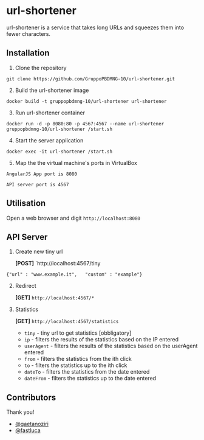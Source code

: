 # url-shortener
url-shortener is a service that takes long URLs and squeezes them into fewer characters.

## Installation

1. Clone the repository

  `git clone https://github.com/GruppoPBDMNG-10/url-shortener.git`

2. Build the url-shortener image

  `docker build -t gruppopbdmng-10/url-shortener url-shortener`

3. Run url-shortener container

  `docker run -d -p 8080:80 -p 4567:4567 --name url-shortener gruppopbdmng-10/url-shortener /start.sh`

4. Start the server application

  `docker exec -it url-shortener /start.sh`

5. Map the the virtual machine's ports in VirtualBox

  `AngularJS App port is 8080`

  `API server port is 4567`

## Utilisation

Open a web browser and digit `http://localhost:8080`

## API Server
1. Create new tiny url 

	**[POST]** `http://localhost:4567/tiny
	
  `{"url" : "www.example.it",	"custom" : "example"}`

2.  Redirect

	**[GET]** `http://localhost:4567/*`

3. Statistics 

	**[GET]** `http://localhost:4567/statistics`
	* `tiny` - tiny url to get statistics [obbligatory]
	* `ip` - filters the results of the statistics based on the IP entered
	* `userAgent` - filters the results of the statistics based on the userAgent entered
	* `from` - filters the statistics from the ith click
	* `to` - filters the statistics up to the ith click
	* `dateTo` - filters the statistics from the date entered
	* `dateFrom` - filters the statistics up to the date entered

## Contributors

Thank you!

* [@gaetanoziri](https://github.com/gaetanoziri)
* [@fastluca](https://github.com/fastluca)
